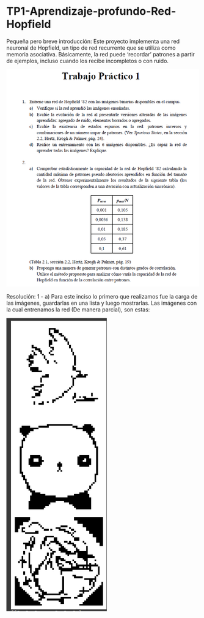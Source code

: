 # TP1-Aprendizaje-profundo-Red-Hopfield
Pequeña pero breve introducción: Este proyecto implementa una red neuronal de Hopfield, un tipo de red recurrente que se utiliza como memoria asociativa. Básicamente, la red puede ‘recordar’ patrones a partir de ejemplos, incluso cuando los recibe incompletos o con ruido.

![Enunciado TP 1](imagen_2025-09-06_014827567.png)

Resolución:
1 - a) Para este inciso lo primero que realizamos fue la carga de las imágenes, guardarlas en una lista y luego mostrarlas. Las imágenes con la cual entrenamos la red (De manera parcial), son estas:

![Imagenes](imagen_2025-09-06_023525787.png)

